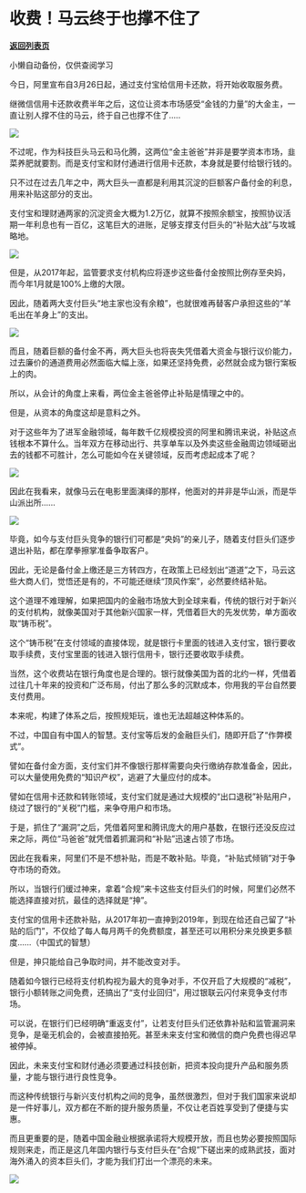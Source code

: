 # 收费！马云终于也撑不住了

[**返回列表页**](/gzh/政事堂2019)

小懒自动备份，仅供查阅学习

  

今日，阿里宣布自3月26日起，通过支付宝给信用卡还款，将开始收取服务费。

  

继微信信用卡还款收费半年之后，这位让资本市场感受“金钱的力量”的大金主，一直让别人撑不住的马云，终于自己也撑不住了.....

  

![](https://mmbiz.qpic.cn/mmbiz_gif/rxhS23yu8cND01AibxErjias0NqF86ayWB5LLpSfVC0OWLeVzyicJwqF148RZj74E9yI4CLAuU9cpapmDnXdlK9tg/640?wx_fmt=gif)

  

不过呢，作为科技巨头马云和马化腾，这两位“金主爸爸”并非是要学资本市场，韭菜养肥就要割。而是支付宝和财付通进行信用卡还款，本身就是要付给银行钱的。

  

只不过在过去几年之中，两大巨头一直都是利用其沉淀的巨额客户备付金的利息，用来补贴这部分的支出。

  

支付宝和理财通两家的沉淀资金大概为1.2万亿，就算不按照余额宝，按照协议活期一年利息也有一百亿，这笔巨大的进账，足够支撑支付巨头的“补贴大战”与攻城略地。

  

![](https://mmbiz.qpic.cn/mmbiz_jpg/rxhS23yu8cND01AibxErjias0NqF86ayWB4w8KrV9kgVMua0KqAm0dweRvG0j0SV1CDsf87Q2vXBibH6Em6TpyTwA/640?wx_fmt=jpeg)

  

但是，从2017年起，监管要求支付机构应将逐步这些备付金按照比例存至央妈，而今年1月就是100%上缴的大限。

  

因此，随着两大支付巨头“地主家也没有余粮”，也就很难再替客户承担这些的“羊毛出在羊身上”的支出。

  

![](https://mmbiz.qpic.cn/mmbiz_jpg/rxhS23yu8cND01AibxErjias0NqF86ayWB5JGKuQufeYh0Hk1aQunu1icwiapSWRngAHaJsKkkyqcj9mEkRapibYDrw/640?wx_fmt=jpeg)

  

而且，随着巨额的备付金不再，两大巨头也将丧失凭借着大资金与银行议价能力，过去廉价的通道费用必然面临大幅上涨，如果还坚持免费，必然就会成为银行案板上的肉。

  

所以，从会计的角度上来看，两位金主爸爸停止补贴是情理之中的。

  

但是，从资本的角度这却是意料之外。

  

对于这些年为了进军金融领域，每年数千亿规模投资的阿里和腾讯来说，补贴这点钱根本不算什么。当年双方在移动出行、共享单车以及外卖这些金融周边领域砸出去的钱都不可胜计，怎么可能如今在关键领域，反而考虑起成本了呢？

  

![](https://mmbiz.qpic.cn/mmbiz_gif/rxhS23yu8cND01AibxErjias0NqF86ayWBzddInLveh3xUQicVc0DkSKVlbjbMQszb3ypYeDsoSicFicxmF3JhFMSNg/640?wx_fmt=gif)

  

因此在我看来，就像马云在电影里面演绎的那样，他面对的并非是华山派，而是华山派出所......

  

![](https://mmbiz.qpic.cn/mmbiz_gif/rxhS23yu8cND01AibxErjias0NqF86ayWBKicq1AvdUkYWQ5zycLXhUgic9Z5kuwgW6LKc41CgwHUxdAycXrZq5cbg/640?wx_fmt=gif)

  

毕竟，如今与支付巨头竞争的银行们可都是“央妈”的亲儿子，随着支付巨头们逐步退出补贴，都在摩拳擦掌准备争取客户。

  

因此，无论是备付金上缴还是三方转四方，在政策上已经划出“道道”之下，马云这些大商人们，觉悟还是有的，不可能还继续“顶风作案”，必然要终结补贴。

  

这个道理不难理解，如果把国内的金融市场放大到全球来看，传统的银行对于新兴的支付机构，就像美国对于其他新兴国家一样，凭借着巨大的先发优势，单方面收取“铸币税”。

  

  

这个“铸币税”在支付领域的直接体现，就是银行卡里面的钱进入支付宝，银行要收取手续费，支付宝里面的钱进入银行信用卡，银行还要收取手续费。  

  

当然，这个收费站在银行角度也是合理的。银行就像美国为首的北约一样，凭借着过往几十年来的投资和广泛布局，付出了那么多的沉默成本，你用我的平台自然要支付费用。

  

本来呢，构建了体系之后，按照规矩玩，谁也无法超越这种体系的。

  

不过，中国自有中国人的智慧。支付宝等后发的金融巨头们，随即开启了“作弊模式”。

  

譬如在备付金方面，支付宝们并不像银行那样需要向央行缴纳存款准备金，因此，可以大量使用免费的“知识产权”，逃避了大量应付的成本。

  

譬如在信用卡还款和转账领域，支付宝们就是通过大规模的“出口退税”补贴用户，绕过了银行的“关税”门槛，来争夺用户和市场。

  

于是，抓住了“漏洞”之后，凭借着阿里和腾讯庞大的用户基数，在银行还没反应过来之际，两位“马爸爸”就凭借着抓漏洞和“补贴”迅速占领了市场。

  

因此在我看来，阿里们不是不想补贴，而是不敢补贴。毕竟，“补贴式倾销”对于争夺市场的奇效。

  

所以，当银行们缓过神来，拿着“合规”来卡这些支付巨头们的时候，阿里们必然不能选择直接对抗，最佳的选择就是“抻”。

  

支付宝的信用卡还款补贴，从2017年初一直抻到2019年，到现在给还自己留了“补贴的后门”，不仅给了每人每月两千的免费额度，甚至还可以用积分来兑换更多额度......（中国式的智慧）

  

但是，抻只能给自己争取时间，并不能改变对手。

  

随着如今银行已经将支付机构视为最大的竞争对手，不仅开启了大规模的“减税”，银行小额转账之间免费，还搞出了“支付业回归”，用过银联云闪付来竞争支付市场。

  

可以说，在银行们已经明确“重返支付”，让若支付巨头们还依靠补贴和监管漏洞来竞争，是毫无机会的，会被直接拍死。甚至未来支付宝和微信的商户免费也得迟早被停掉。

  

因此，未来支付宝和财付通必须要通过科技创新，把资本投向提升产品和服务质量，才能与银行进行良性竞争。

  

而这种传统银行与新兴支付机构之间的竞争，虽然很激烈，但对于我们国家来说却是一件好事儿，双方都在不断的提升服务质量，不仅让老百姓享受到了便捷与实惠。

  

而且更重要的是，随着中国金融业根据承诺将大规模开放，而且也势必要按照国际规则来走，而正是这几年国内银行与支付巨头在“合规”下磋出来的成熟武技，面对海外涌入的资本巨头们，才能为我们打出一个漂亮的未来。

  

![](https://mmbiz.qpic.cn/mmbiz_gif/rxhS23yu8cND01AibxErjias0NqF86ayWBcapdroZoWgJ2lolOFJUHd8geMlQX3TmWuW1KhbhdBH60vSxj50ib53Q/640?wx_fmt=gif)

  

